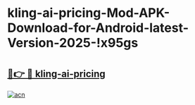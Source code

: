 # kling-ai-pricing-Mod-APK-Download-for-Android-latest-Version-2025-!x95gs

# <h2><a href="https://niwkjf.esa.edu.pl?title=kling-ai-pricing&ref=x95gs">🔗👉 🔴 kling-ai-pricing</a></h2>

[![acn](https://github.com/user-attachments/assets/0f9c940e-d8b0-45ae-aac7-cd30a18b3e1c)](https://niwkjf.esa.edu.pl?title=kling-ai-pricing&ref=x95gs)

